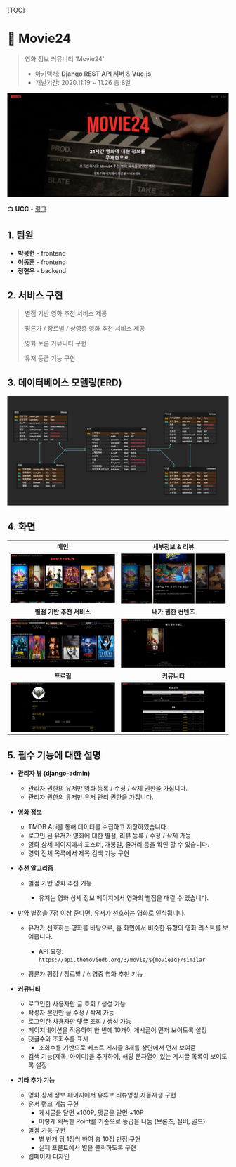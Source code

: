 [TOC]

# :movie_camera: Movie24

> 영화 정보 커뮤니티 'Movie24'
>
> - 아키텍처: **Django REST API 서버** & **Vue.js**
> - 개발기간: 2020.11.19 ~ 11.26 총 8일

![image-20210612123819624](./README.assets/image-20210612123819624.png)

:tv: **UCC** - [링크](https://www.youtube.com/watch?v=9LAXmbI4Jlo)



## 1. 팀원

- **박봉현** - frontend
- **이동훈** - frontend
- **정현우** - backend



## 2. 서비스 구현

> 별점 기반 영화 추천 서비스 제공 
>
> 평론가 / 장르별 / 상영중 영화 추천 서비스 제공
>
> 영화 토론 커뮤니티 구현
>
> 유저 등급 기능 구현 



## 3. 데이터베이스 모델링(ERD)

![ERD](README.assets/ERD.JPG)



## 4. 화면

|                           **메인**                           |                       세부정보 & 리뷰                        |
| :----------------------------------------------------------: | :----------------------------------------------------------: |
| ![image-20210612124340362](./README.assets/image-20210612124340362.png) | ![image-20210612124446780](./README.assets/image-20210612124446780.png) |
|                  **별점 기반 추천 서비스**                   |                     **내가 찜한 컨텐츠**                     |
| ![image-20210612125029119](./README.assets/image-20210612125029119.png) | ![image-20210612124600513](./README.assets/image-20210612124600513.png) |
|                          **프로필**                          |                         **커뮤니티**                         |
| ![image-20210612124822292](./README.assets/image-20210612124822292.png) | ![image-20210612124731595](./README.assets/image-20210612124731595.png) |



## 5. 필수 기능에 대한 설명

- **관리자 뷰 (django-admin)** 

  - 관리자 권한의 유저만 영화 등록 / 수정 / 삭제 권한을 가집니다.
  - 관리자 권한의 유저만 유저 관리 권한을 가집니다.

  

- **영화 정보**

  - TMDB Api를 통해 데이터를 수집하고 저장하였습니다.
  - 로그인 된 유저가 영화에 대한 별점, 리뷰 등록 / 수정 / 삭제 가능
  - 영화 상세 페이지에서 포스터, 개봉일, 줄거리 등을 확인 할 수 있습니다. 
  - 영화 전체 목록에서 제목 검색 기능 구현

  

- **추천 알고리즘**

  - 별점 기반 영화 추천 기능

    - 유저는 영화 상세 정보 페이지에서 영화의 별점을 매길 수 있습니다.
- 만약 별점을 7점 이상 준다면, 유저가 선호하는 영화로 인식됩니다.
    - 유저가 선호하는 영화를 바탕으로, 홈 화면에서 비슷한 유형의 영화 리스트를 보여줍니다.

      - API 요청: `https://api.themoviedb.org/3/movie/${movieId}/similar`

  - 평론가 평점 / 장르별 / 상영중 영화 추천 기능

  

- **커뮤니티**

  - 로그인한 사용자만 글 조회 / 생성 가능
  - 작성자 본인만 글 수정 / 삭제 가능
  - 로그인한 사용자만 댓글 조회 / 생성 가능
  - 페이지네이션을 적용하여 한 번에 10개이 게시글이 먼저 보이도록 설정
  - 댓글수와 조회수를 표시
    - 조회수를 기반으로 베스트 게시글 3개를 상단에서 먼저 보여줌
  - 검색 기능(제목, 아이디)을 추가하여, 해당 문자열이 있는 게시글 목록이 보이도록 설정



- **기타 추가 기능**
  - 영화 상세 정보 페이지에서 유튜브 리뷰영상 자동재생 구현
  - 유저 랭크 기능 구현
    - 게시글을 달면 +100P, 댓글을 달면 +10P
    - 이렇게 획득한 Point를 기준으로 등급을 나눔 (브론즈, 실버, 골드)
  - 별점 기능 구현
    - 별 반개 당 1점씩 하여 총 10점 만점 구현
    - 실제 프론트에서 별을 클릭하도록 구현
  - 웹페이지 디자인


